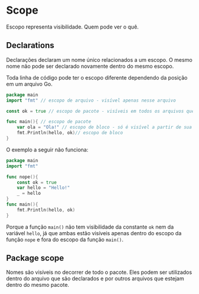 # Scope

Escopo representa visibilidade. Quem pode ver o quê.

## Declarations

Declarações declaram um nome único relacionados a um escopo. O mesmo nome não pode ser declarado novamente dentro do mesmo escopo.

Toda linha de código pode ter o escopo diferente dependendo da posição em um arquivo Go.

```go
package main
import "fmt" // escopo de arquivo - visível apenas nesse arquivo

const ok = true // escopo de pacote - visíveis em todos os arquivos que pertencem a esse pacote

func main(){ // escopo de pacote
    var ola = "Ola!" // escopo de bloco - só é visível a partir de sua declaração
    fmt.Println(hello, ok)// escopo de bloco
}
```

O exemplo a seguir não funciona:

```go
package main
import "fmt"

func nope(){
    const ok = true
    var hello = "Hello!"
    _ = hello
}
func main(){
    fmt.Println(hello, ok)
}
```

Porque a função `main()` não tem visibilidade da constante `ok` nem da variável `hello`, já que ambas estão visíveis apenas dentro do escopo da função `nope` e fora do escopo da função `main()`.

## Package scope

Nomes são visíveis no decorrer de todo o pacote. Eles podem ser utilizados dentro do arquivo que são declarados e por outros arquivos que estejam dentro do mesmo pacote.

